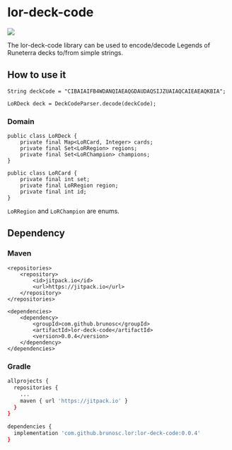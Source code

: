 lor-deck-code
============

[![](https://jitpack.io/v/brunosc/lor-deck-code.svg)](https://jitpack.io/#brunosc/lor-deck-code)

The lor-deck-code library can be used to encode/decode Legends of Runeterra decks to/from simple strings.

## How to use it

```
String deckCode = "CIBAIAIFB4WDANQIAEAQGDAUDAQSIJZUAIAQCAIEAEAQKBIA";

LoRDeck deck = DeckCodeParser.decode(deckCode);
```

### Domain

```
public class LoRDeck {
    private final Map<LoRCard, Integer> cards;
    private final Set<LoRRegion> regions;
    private final Set<LoRChampion> champions;    
}
```

```
public class LoRCard {
    private final int set;
    private final LoRRegion region;
    private final int id;
}
```

`LoRRegion` and `LoRChampion` are enums.

## Dependency

### Maven

```
<repositories>
    <repository>
        <id>jitpack.io</id>
        <url>https://jitpack.io</url>
    </repository>
</repositories>

<dependencies>
    <dependency>
        <groupId>com.github.brunosc</groupId>
        <artifactId>lor-deck-code</artifactId>
        <version>0.0.4</version>
    </dependency>
</dependencies>
```

### Gradle

``` bash
allprojects {
  repositories {
    ...
    maven { url 'https://jitpack.io' }
  }
}

dependencies {
  implementation 'com.github.brunosc.lor:lor-deck-code:0.0.4'
}
```